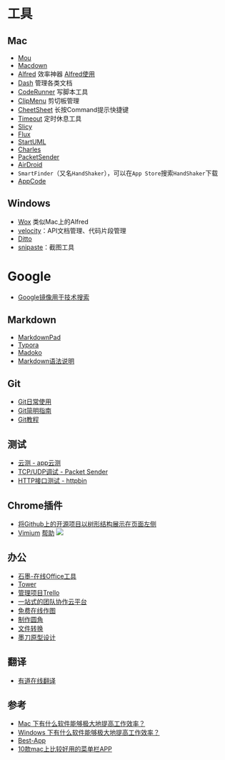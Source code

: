 # 工具

## Mac

* [Mou](http://25.io/mou/)
* [Macdown](http://macdown.uranusjr.com/)
* [Alfred](https://www.alfredapp.com/) 效率神器 [Alfred使用](http://www.tuicool.com/articles/YJJv2i)
* [Dash](https://kapeli.com/dash) 管理各类文档
* [CodeRunner](https://coderunnerapp.com/) 写脚本工具
* [ClipMenu](http://www.clipmenu.com/) 剪切板管理
* [CheetSheet](http://www.cheatsheetapp.com/CheatSheet/) 长按Command提示快捷键
* [Timeout](http://www.dejal.com/timeout/) 定时休息工具
* [Slicy](http://macrabbit.com/slicy/)
* [Flux](https://justgetflux.com/)
* [StartUML](http://staruml.io/)
* [Charles](https://www.charlesproxy.com/)
* [PacketSender](https://packetsender.com/)
* [AirDroid](https://www.airdroid.com/)
* `SmartFinder`（又名`HandShaker`），可以在`App Store`搜索`HandShaker`下载
* [AppCode](https://www.jetbrains.com/objc/)

## Windows

* [Wox](https://github.com/Wox-launcher/Wox) 类似Mac上的Alfred
* [velocity](http://velocity.silverlakesoftware.com/)：API文档管理、代码片段管理
* [Ditto](http://ditto-cp.sourceforge.net/)
* [snipaste](http://zh.snipaste.com/)：截图工具

# Google
* [Google镜像用于技术搜索](http://www.itechzero.com/google-mirror-sites-collect.html)

## Markdown
* [MarkdownPad](http://www.markdownpad.com/)
* [Typora](http://www.typora.io/)
* [Madoko](https://www.madoko.net/)
* [Markdown语法说明](http://wowubuntu.com/markdown/)

## Git

* [Git日常使用](https://github.com/peterluo/LearningPythonDiary/blob/master/1.How%20to%20use%20git.md)
* [Git简明指南](http://rogerdudler.github.io/git-guide/index.zh.html)
* [Git教程](http://www.liaoxuefeng.com/wiki/0013739516305929606dd18361248578c67b8067c8c017b000)

## 测试
* [云测 - app云测](http://www.testin.cn/)
* [TCP/UDP调试 - Packet Sender](https://packetsender.com/)
* [HTTP接口测试 - httpbin](https://httpbin.org/)


## Chrome插件

* [将Github上的开源项目以树形结构展示在页面左侧](https://github.com/buunguyen/octotree)
* [Vimium](https://chrome.google.com/webstore/detail/vimium/dbepggeogbaibhgnhhndojpepiihcmeb?hl=zh-CN) [帮助](http://sspai.com/27723) ![](http://cdn.sspai.com/attachment/thumbnail/2014/12/16/6d5fb6202a03c35727794fc681e0558831ce8_mw_800_wm_1_wmp_3.jpg)

## 办公

* [石墨-在线Office工具](https://shimo.im/)
* [Tower](https://tower.im)
* [管理项目Trello](https://trello.com/)
* [一站式的团队协作云平台](http://eteams.cn/)
* [免费在线作图](https://www.processon.com/)
* [制作圆角](http://uapp.me/)
* [文件转换](https://convertio.co/zh/)
* [墨刀原型设计](https://modao.cc/)

## 翻译

* [有道在线翻译](http://fanyi.youdao.com/)

## 参考

* [Mac 下有什么软件能够极大地提高工作效率？](https://www.zhihu.com/question/27158546)
* [Windows 下有什么软件能够极大地提高工作效率？](https://www.zhihu.com/question/22919326)
* [Best-App](https://github.com/hzlzh/Best-App)
* [10款mac上比较好用的菜单栏APP](https://zhuanlan.zhihu.com/p/20845873?f3fb8ead20=e9b4474ce51d4f8f29cfc4d9d21732a7)
